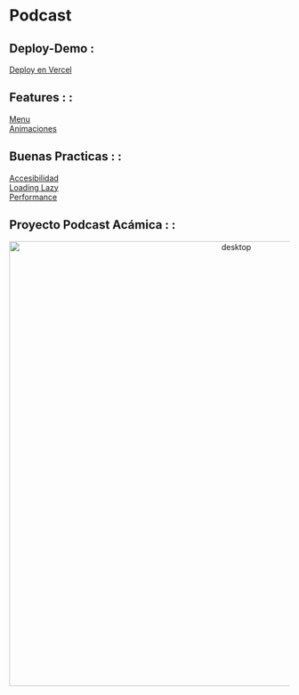 # Podcast
## Deploy-Demo :

<a href="https://podcast.mrneurus.vercel.app/">Deploy en Vercel</a>


## Features : :
<a href="Features.md">Menu</a>
<br>
<a href="">Animaciones</a>

## Buenas Practicas : :
<a href="">Accesibilidad</a>
<br>
<a href="">Loading Lazy</a>
<br>
<a href="">Performance</a>



## Proyecto Podcast Acámica : :
<img src="landing-podcast-landing-podcast_desktop.png" alt="desktop"  height="800px" style="text-align:center" >


